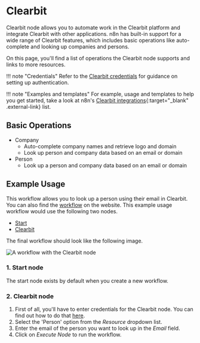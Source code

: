 # Clearbit

Clearbit node allows you to automate work in the Clearbit platform and integrate Clearbit with other applications. n8n has built-in support for a wide range of Clearbit features, which includes basic operations like auto-complete and looking up companies and persons.

On this page, you'll find a list of operations the Clearbit node supports and links to more resources.

!!! note "Credentials"
    Refer to the [Clearbit credentials](https://docs.n8n.io/integrations/builtin/credentials/clearbit/) for guidance on setting up authentication. 

!!! note "Examples and templates"
    For example, usage and templates to help you get started, take a look at n8n's [Clearbit integrations](https://n8n.io/integrations/clearbit/){:target="_blank" .external-link} list.


## Basic Operations

* Company
    * Auto-complete company names and retrieve logo and domain
    * Look up person and company data based on an email or domain
* Person
    * Look up a person and company data based on an email or domain

## Example Usage

This workflow allows you to look up a person using their email in Clearbit. You can also find the [workflow](https://n8n.io/workflows/484) on the website. This example usage workflow would use the following two nodes.
- [Start](/integrations/builtin/core-nodes/n8n-nodes-base.start/)
- [Clearbit]()

The final workflow should look like the following image.

![A workflow with the Clearbit node](/_images/integrations/builtin/app-nodes/clearbit/workflow.png)

### 1. Start node

The start node exists by default when you create a new workflow.

### 2. Clearbit node

1. First of all, you'll have to enter credentials for the Clearbit node. You can find out how to do that [here](/integrations/builtin/credentials/clearbit/).
2. Select the 'Person' option from the *Resource* dropdown list.
3. Enter the email of the person you want to look up in the *Email* field.
4. Click on *Execute Node* to run the workflow.
